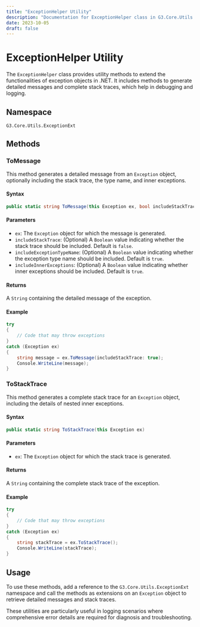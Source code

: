 ```yaml
---
title: "ExceptionHelper Utility"
description: "Documentation for ExceptionHelper class in G3.Core.Utils.ExceptionExt namespace."
date: 2023-10-05
draft: false
---
```


# ExceptionHelper Utility

The `ExceptionHelper` class provides utility methods to extend the functionalities of exception objects in .NET. It includes methods to generate detailed messages and complete stack traces, which help in debugging and logging.

## Namespace

`G3.Core.Utils.ExceptionExt`

## Methods

### ToMessage

This method generates a detailed message from an `Exception` object, optionally including the stack trace, the type name, and inner exceptions.

#### Syntax

```csharp
public static string ToMessage(this Exception ex, bool includeStackTrace = false, bool includeExceptionTypeName = true, bool includeInnerExceptions = true)
```

#### Parameters

- `ex`: The `Exception` object for which the message is generated.
- `includeStackTrace`: (Optional) A `Boolean` value indicating whether the stack trace should be included. Default is `false`.
- `includeExceptionTypeName`: (Optional) A `Boolean` value indicating whether the exception type name should be included. Default is `true`.
- `includeInnerExceptions`: (Optional) A `Boolean` value indicating whether inner exceptions should be included. Default is `true`.

#### Returns

A `String` containing the detailed message of the exception.

#### Example

```csharp
try
{
    // Code that may throw exceptions
}
catch (Exception ex)
{
    string message = ex.ToMessage(includeStackTrace: true);
    Console.WriteLine(message);
}
```

### ToStackTrace

This method generates a complete stack trace for an `Exception` object, including the details of nested inner exceptions.

#### Syntax

```csharp
public static string ToStackTrace(this Exception ex)
```

#### Parameters

- `ex`: The `Exception` object for which the stack trace is generated.

#### Returns

A `String` containing the complete stack trace of the exception.

#### Example

```csharp
try
{
    // Code that may throw exceptions
}
catch (Exception ex)
{
    string stackTrace = ex.ToStackTrace();
    Console.WriteLine(stackTrace);
}
```

## Usage

To use these methods, add a reference to the `G3.Core.Utils.ExceptionExt` namespace and call the methods as extensions on an `Exception` object to retrieve detailed messages and stack traces.

These utilities are particularly useful in logging scenarios where comprehensive error details are required for diagnosis and troubleshooting.